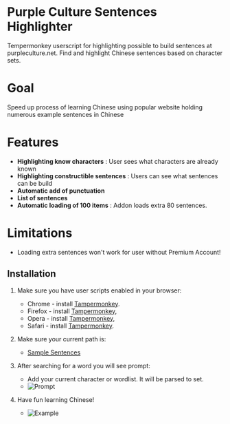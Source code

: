 # Purple Culture Sentences Highlighter
Tempermonkey userscript for highlighting possible to build sentences at purpleculture.net. Find and highlight Chinese sentences based on character sets.

# Goal
Speed up process of learning Chinese using popular website holding numerous example sentences in Chinese

# Features
- **Highlighting know characters** : User sees what characters are already known
- **Highlighting constructible sentences** : Users can see what sentences can be build
- **Automatic add of punctuation**
- **List of sentences**
- **Automatic loading of 100 items** : Addon loads extra 80 sentences.

# Limitations
- Loading extra sentences won't work for user without Premium Account!



## Installation

1. Make sure you have user scripts enabled in your browser:
   - Chrome - install [Tampermonkey](https://tampermonkey.net/?ext=dhdg&browser=chrome).
   - Firefox - install [Tampermonkey](https://tampermonkey.net/?ext=dhdg&browser=firefox),
   - Opera - install [Tampermonkey](https://tampermonkey.net/?ext=dhdg&browser=opera),
   - Safari - install [Tampermonkey](https://tampermonkey.net/?ext=dhdg&browser=safari).
  
2. Make sure your current path is:
   - [Sample Sentences](https://www.purpleculture.net/sample_sentences/)
  
3. After searching for a word you will see prompt:
   - Add your current character or wordlist. It will be parsed to set.
   - ![Prompt](https://github.com/mcodelook/purple-chinese-highlighter/blob/prompt.png?raw=true)
  
4. Have fun learning Chinese!
   - ![Example](https://github.com/mcodelook/purple-chinese-highlighter/blob/example.png?raw=true)
